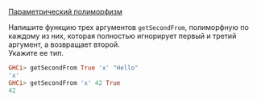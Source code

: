 [Параметрический полиморфизм](https://stepik.org/lesson/8417/step/3)

Напишите функцию трех аргументов `getSecondFrom`, полиморфную по каждому из них, которая полностью игнорирует первый и третий аргумент, а возвращает второй.  
Укажите ее тип.  
  
```haskell
GHCi> getSecondFrom True 'x' "Hello"
'x'
GHCi> getSecondFrom 'x' 42 True 
42
```  